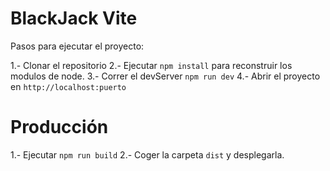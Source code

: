 # BlackJack Vite

Pasos para ejecutar el proyecto:

1.- Clonar el repositorio
2.- Ejecutar ```npm install``` para reconstruir los modulos de node.
3.- Correr el devServer ```npm run dev```
4.- Abrir el proyecto en ```http://localhost:puerto```


# Producción
1.- Ejecutar ```npm run build```
2.- Coger la carpeta ```dist``` y desplegarla.
